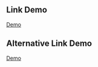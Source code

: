 ## Link Demo
<a href="https://syafii.madeit.cool" target="_blank">Demo</a>

## Alternative Link Demo
<a href="https://muhamadsyafii.github.io/" target="_blank">Demo</a>
